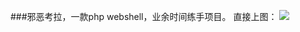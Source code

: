 ###邪恶考拉，一款php webshell，业余时间练手项目。
直接上图：
![](https://github.com/magicming200/evil-koala-webshell/blob/master/screenshot.png)
